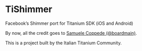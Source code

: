 TiShimmer
=========

Facebook’s Shimmer port for Titanium SDK (iOS and Android)

By now, all the credit goes to [Samuele Coppede (@boardmain)](https://github.com/boardmain).

This is a project built by the Italian Titanium Community.

